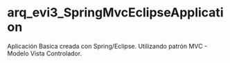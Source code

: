 # arq_evi3_SpringMvcEclipseApplication
Aplicación Basica creada con Spring/Eclipse. Utilizando patrón MVC - Modelo Vista Controlador.

